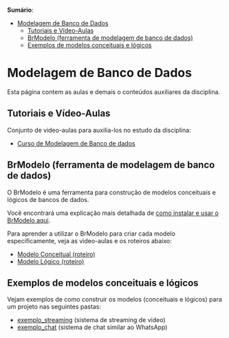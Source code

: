 **Sumário**:
- [Modelagem de Banco de Dados](#modelagem-de-banco-de-dados)
  - [Tutoriais e Vídeo-Aulas](#tutoriais-e-vídeo-aulas)
  - [BrModelo (ferramenta de modelagem de banco de dados)](#brmodelo-ferramenta-de-modelagem-de-banco-de-dados)
  - [Exemplos de modelos conceituais e lógicos](#exemplos-de-modelos-conceituais-e-lógicos)


# Modelagem de Banco de Dados

Esta página contem as aulas e demais o conteúdos auxiliares da disciplina.

## Tutoriais e Vídeo-Aulas

Conjunto de video-aulas para auxilia-los no estudo da disciplina:
- [Curso de Modelagem de Banco de dados](https://www.youtube.com/playlist?list=PLGjBx0p9zRN80__ydMmBZWUnyFyDrOD6Y)

## BrModelo (ferramenta de modelagem de banco de dados)

O BrModelo  é uma ferramenta para construção de modelos conceituais e lógicos de bancos de dados. 

Você encontrará uma explicação mais detalhada de [como instalar e usar o BrModelo aqui](./brmodelo/).

 Para aprender a utilizar o BrModelo para criar cada modelo especificamente, veja as video-aulas e os roteiros abaixo:
- [Modelo Conceitual (roteiro)](modelo_conceitual)
- [Modelo Lógico (roteiro)](modelo_logico)

## Exemplos de modelos conceituais e lógicos

Vejam exemplos de como construir os modelos (conceituais e lógicos) para um projeto nas seguintes pastas:
- [exemplo_streaming](exemplo_streaming) (sistema de streaming de vídeo)
- [exemplo_chat](exemplo_chat) (sistema de chat similar ao WhatsApp)